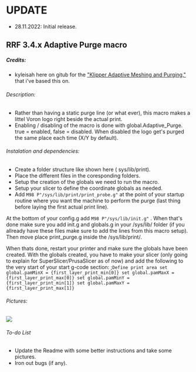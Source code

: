 # UPDATE
- 28.11.2022: Initial release.

## RRF 3.4.x Adaptive Purge macro
##### Credits:
- kyleisah here on gitub for the ["Klipper Adaptive Meshing and Purging,"](https://github.com/kyleisah/Klipper-Adaptive-Meshing-Purging) that i've based this on.

###### Description:
- Rather than having a static purge line (or what ever), this macro makes a littel Voron logo right beside the actual print. 
- Enabling / disabling of the macro is done with global.Adaptive_Purge. true = enabled, false = disabled. When disabled the logo get's purged the same place each time (X/Y by default).

###### Instalation and dependencies:
- Create a folder structure like shown here ( sys/lib/print).
- Place the different files in the coresponding folders.
- Setup the creation of the globals we need to run the macro.
- Setup your slicer to define the coordinate globals as needed.
- Add `M98 P"/sys/lib/print/print_probe.g"` at the point of your startup routine where you want the machine to perform the purge (last thing before laying the first actual print line). 

At the bottom of your config.g add `M98 P"/sys/lib/init.g"` . 
When that's done make sure you add init.g and globals.g in your /sys/lib/ folder (if you allready have these files make sure to add the lines from this macro setup).
Then move place print_purge.g inside the /sys/lib/print/.

When thats done, restart your printer and make sure the globals have been created.
With the globals created, you have to make your slicer (only going to explain for SuperSlicer/PrusaSlicer as of now) and add the following to the very start of your start g-code section:
;` Define print area
set global.pamMinX = {first_layer_print_min[0]}
set global.pamMaxX = {first_layer_print_max[0]}
set global.pamMinY = {first_layer_print_min[1]}
set global.pamMaxY = {first_layer_print_max[1]}
`

###### Pictures:
![](./pics/1.png)

###### To-do List
- Update the Readme with some better instructions and take some pictures.
- Iron out bugs (if any).

